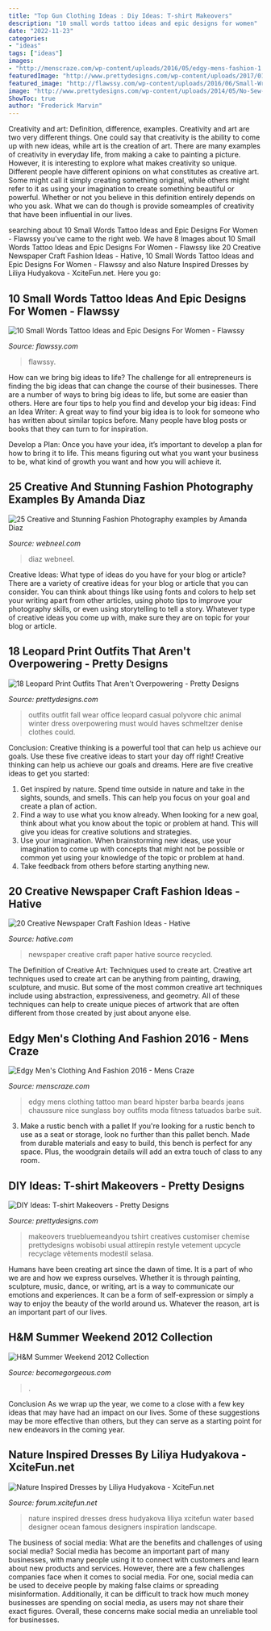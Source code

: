 ```yaml
---
title: "Top Gun Clothing Ideas : Diy Ideas: T-shirt Makeovers"
description: "10 small words tattoo ideas and epic designs for women"
date: "2022-11-23"
categories:
- "ideas"
tags: ["ideas"]
images:
- "http://menscraze.com/wp-content/uploads/2016/05/edgy-mens-fashion-1.jpg"
featuredImage: "http://www.prettydesigns.com/wp-content/uploads/2017/01/18-leopard-print-outfits-that-arent-overpowering.jpg"
featured_image: "http://flawssy.com/wp-content/uploads/2016/06/Small-Wrist-Tattoos-1.jpg"
image: "http://www.prettydesigns.com/wp-content/uploads/2014/05/No-Sew-Ladder-T-shirt.jpg"
ShowToc: true
author: "Frederick Marvin"
---
```



Creativity and art: Definition, difference, examples.
Creativity and art are two very different things. One could say that creativity is the ability to come up with new ideas, while art is the creation of art. There are many examples of creativity in everyday life, from making a cake to painting a picture. However, it is interesting to explore what makes creativity so unique.
Different people have different opinions on what constitutes as creative art. Some might call it simply creating something original, while others might refer to it as using your imagination to create something beautiful or powerful. Whether or not you believe in this definition entirely depends on who you ask. What we can do though is provide someamples of creativity that have been influential in our lives.

	

		
searching about 10 Small Words Tattoo Ideas and Epic Designs For Women - Flawssy you've came to the right web. We have 8 Images about 10 Small Words Tattoo Ideas and Epic Designs For Women - Flawssy like 20 Creative Newspaper Craft Fashion Ideas - Hative, 10 Small Words Tattoo Ideas and Epic Designs For Women - Flawssy and also Nature Inspired Dresses by Liliya Hudyakova - XciteFun.net. Here you go:
		
    
## 10 Small Words Tattoo Ideas And Epic Designs For Women - Flawssy

<img loading=lazy src="http://flawssy.com/wp-content/uploads/2016/06/Small-Wrist-Tattoos-1.jpg" onerror="this.onerror=null;this.src='https://tse2.mm.bing.net/th?id=OIP.MqepXvpot7UCAYoL7aUxDwHaJ4&amp;pid=15.1';" alt="10 Small Words Tattoo Ideas and Epic Designs For Women - Flawssy">

_Source: flawssy.com_

>flawssy. 

	

How can we bring big ideas to life?
The challenge for all entrepreneurs is finding the big ideas that can change the course of their businesses. There are a number of ways to bring big ideas to life, but some are easier than others. Here are four tips to help you find and develop your big ideas:
Find an Idea Writer: A great way to find your big idea is to look for someone who has written about similar topics before. Many people have blog posts or books that they can turn to for inspiration.

Develop a Plan: Once you have your idea, it’s important to develop a plan for how to bring it to life. This means figuring out what you want your business to be, what kind of growth you want and how you will achieve it.

    
## 25 Creative And Stunning Fashion Photography Examples By Amanda Diaz

<img loading=lazy src="https://webneel.com/daily/sites/default/files/images/daily/12-2012/22-fashion-photography.jpg" onerror="this.onerror=null;this.src='https://tse3.mm.bing.net/th?id=OIP.1DrzItwQoofBO2TbELlQxgHaLH&amp;pid=15.1';" alt="25 Creative and Stunning Fashion Photography examples by Amanda Diaz">

_Source: webneel.com_

>diaz webneel. 

	

Creative Ideas: What type of ideas do you have for your blog or article?
There are a variety of creative ideas for your blog or article that you can consider. You can think about things like using fonts and colors to help set your writing apart from other articles, using photo tips to improve your photography skills, or even using storytelling to tell a story. Whatever type of creative ideas you come up with, make sure they are on topic for your blog or article.

    
## 18 Leopard Print Outfits That Aren&#039;t Overpowering - Pretty Designs

<img loading=lazy src="http://www.prettydesigns.com/wp-content/uploads/2017/01/18-leopard-print-outfits-that-arent-overpowering.jpg" onerror="this.onerror=null;this.src='https://tse3.mm.bing.net/th?id=OIP.T2QtcIfI_9uLE8wPI5I6iQHaLT&amp;pid=15.1';" alt="18 Leopard Print Outfits That Aren&#039;t Overpowering - Pretty Designs">

_Source: prettydesigns.com_

>outfits outfit fall wear office leopard casual polyvore chic animal winter dress overpowering must would haves schmeltzer denise clothes could. 

	

Conclusion: Creative thinking is a powerful tool that can help us achieve our goals. Use these five creative ideas to start your day off right!
Creative thinking can help us achieve our goals and dreams. Here are five creative ideas to get you started: 
1. Get inspired by nature. Spend time outside in nature and take in the sights, sounds, and smells. This can help you focus on your goal and create a plan of action. 
2. Find a way to use what you know already. When looking for a new goal, think about what you know about the topic or problem at hand. This will give you ideas for creative solutions and strategies. 
3. Use your imagination. When brainstorming new ideas, use your imagination to come up with concepts that might not be possible or common yet using your knowledge of the topic or problem at hand. 
4. Take feedback from others before starting anything new.

    
## 20 Creative Newspaper Craft Fashion Ideas - Hative

<img loading=lazy src="https://hative.com/wp-content/uploads/2014/10/newspaper-craft-fashion-ideas/14-creative-newspaper-craft-fashion-ideas.jpg" onerror="this.onerror=null;this.src='https://tse1.mm.bing.net/th?id=OIP.LGUML7UIRXT0iilHjTsgxQHaLH&amp;pid=15.1';" alt="20 Creative Newspaper Craft Fashion Ideas - Hative">

_Source: hative.com_

>newspaper creative craft paper hative source recycled. 

	

The Definition of Creative Art: Techniques used to create art.
Creative art techniques used to create art can be anything from painting, drawing, sculpture, and music. But some of the most common creative art techniques include using abstraction, expressiveness, and geometry. All of these techniques can help to create unique pieces of artwork that are often different from those created by just about anyone else.

    
## Edgy Men&#039;s Clothing And Fashion 2016 - Mens Craze

<img loading=lazy src="http://menscraze.com/wp-content/uploads/2016/05/edgy-mens-fashion-1.jpg" onerror="this.onerror=null;this.src='https://tse2.mm.bing.net/th?id=OIP.CET6HJlVguISPOCG0FAX-QHaNK&amp;pid=15.1';" alt="Edgy Men&#039;s Clothing And Fashion 2016 - Mens Craze">

_Source: menscraze.com_

>edgy mens clothing tattoo man beard hipster barba beards jeans chaussure nice sunglass boy outfits moda fitness tatuados barbe suit. 

	

3. Make a rustic bench with a pallet
If you're looking for a rustic bench to use as a seat or storage, look no further than this pallet bench. Made from durable materials and easy to build, this bench is perfect for any space. Plus, the woodgrain details will add an extra touch of class to any room.

    
## DIY Ideas: T-shirt Makeovers - Pretty Designs

<img loading=lazy src="http://www.prettydesigns.com/wp-content/uploads/2014/05/No-Sew-Ladder-T-shirt.jpg" onerror="this.onerror=null;this.src='https://tse3.mm.bing.net/th?id=OIP.4fi5myMBIEwVxrIgahbyxgHaO0&amp;pid=15.1';" alt="DIY Ideas: T-shirt Makeovers - Pretty Designs">

_Source: prettydesigns.com_

>makeovers truebluemeandyou tshirt creatives customiser chemise prettydesigns wobisobi usual attirepin restyle vetement upcycle recyclage vêtements modestil selasa. 

	

Humans have been creating art since the dawn of time. It is a part of who we are and how we express ourselves. Whether it is through painting, sculpture, music, dance, or writing, art is a way to communicate our emotions and experiences. It can be a form of self-expression or simply a way to enjoy the beauty of the world around us. Whatever the reason, art is an important part of our lives.

    
## H&amp;M Summer Weekend 2012 Collection

<img loading=lazy src="https://static.becomegorgeous.com/img/arts/2012/May/09/7707/hm_summer_weekend_2012_collection__9_thumb.jpg" onerror="this.onerror=null;this.src='https://tse4.mm.bing.net/th?id=OIP.USsjBtNw4F3O_EJpe6WdHAHaJ4&amp;pid=15.1';" alt="H&amp;M Summer Weekend 2012 Collection">

_Source: becomegorgeous.com_

>. 

	

Conclusion
As we wrap up the year, we come to a close with a few key ideas that may have had an impact on our lives. Some of these suggestions may be more effective than others, but they can serve as a starting point for new endeavors in the coming year.

    
## Nature Inspired Dresses By Liliya Hudyakova - XciteFun.net

<img loading=lazy src="http://img.xcitefun.net/users/2015/01/375074,xcitefun-nature-dress-17.jpg" onerror="this.onerror=null;this.src='https://tse2.mm.bing.net/th?id=OIP.JJ9OR1PPxYi3QLVTQxwyHQHaFj&amp;pid=15.1';" alt="Nature Inspired Dresses by Liliya Hudyakova - XciteFun.net">

_Source: forum.xcitefun.net_

>nature inspired dresses dress hudyakova liliya xcitefun water based designer ocean famous designers inspiration landscape. 

	

The business of social media: What are the benefits and challenges of using social media?
Social media has become an important part of many businesses, with many people using it to connect with customers and learn about new products and services. However, there are a few challenges companies face when it comes to social media. For one, social media can be used to deceive people by making false claims or spreading misinformation. Additionally, it can be difficult to track how much money businesses are spending on social media, as users may not share their exact figures. Overall, these concerns make social media an unreliable tool for businesses.

